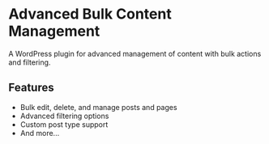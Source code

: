 <!-- Updated: 2025-06-29T12:00:00 - Improve plugin documentation -->
# Advanced Bulk Content Management

A WordPress plugin for advanced management of content with bulk actions and filtering.

## Features

- Bulk edit, delete, and manage posts and pages
- Advanced filtering options
- Custom post type support
- And more...

